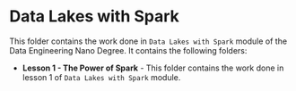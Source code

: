 # Data Lakes with Spark

This folder contains the work done in `Data Lakes with Spark` module of the Data Engineering Nano Degree. It contains the following folders:
* **Lesson 1 - The Power of Spark** - This folder contains the work done in lesson 1 of `Data Lakes with Spark` module.